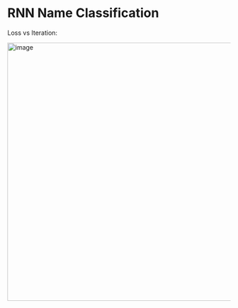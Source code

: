 # RNN Name Classification


Loss vs Iteration:

<img width="582" alt="image" src="https://github.com/vishalj0501/rnn-name-classification/assets/92500255/c947d17b-3ecc-4640-9791-0bbd1e6dfa65">
